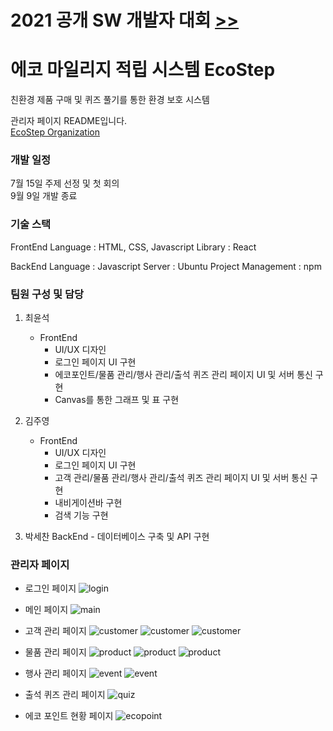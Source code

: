 # 2021 공개 SW 개발자 대회 <a href="https://www.oss.kr/dev_competition"> >> </a>

# 에코 마일리지 적립 시스템 EcoStep

친환경 제품 구매 및 퀴즈 풀기를 통한 환경 보호 시스템

관리자 페이지 README입니다.<br/>
<a href="https://github.com/2021echo-friends"> EcoStep Organization </a>


### 개발 일정

7월 15일 주제 선정 및 첫 회의<br/>
9월 9일 개발 종료

### 기술 스택

FrontEnd
Language : HTML, CSS, Javascript
Library : React

BackEnd
Language : Javascript
Server : Ubuntu
Project Management : npm

### 팀원 구성 및 담당

1. 최윤석
   * FrontEnd
      * UI/UX 디자인
      * 로그인 페이지 UI 구현
      * 에코포인트/물품 관리/행사 관리/출석 퀴즈 관리 페이지 UI 및 서버 통신 구현
      * Canvas를 통한 그래프 및 표 구현

2. 김주영
   * FrontEnd
      * UI/UX 디자인
      * 로그인 페이지 UI 구현
      * 고객 관리/물품 관리/행사 관리/출석 퀴즈 관리 페이지 UI 및 서버 통신 구현
      * 내비게이션바 구현
      * 검색 기능 구현

3. 박세찬
   BackEnd - 데이터베이스 구축 및 API 구현


### 관리자 페이지

* 로그인 페이지
![login](./imgs/login.png)


* 메인 페이지
![main](./imgs/mainpage.jpg)


* 고객 관리 페이지
![customer](./imgs/customerMain.jpg)
![customer](./imgs/customerAdd.jpg)
![customer](./imgs/customerEdit.jpg)


* 물품 관리 페이지
![product](./imgs/productMain.jpg)
![product](./imgs/productAdd.jpg)
![product](./imgs/productEdit.jpg)


* 행사 관리 페이지
![event](./imgs/eventMain.jpg)
![event](./imgs/eventAdd.jpg)


* 출석 퀴즈 관리 페이지
![quiz](./imgs/quizMain.jpg)


* 에코 포인트 현황 페이지
![ecopoint](./imgs/ecoPointMain.jpg)
